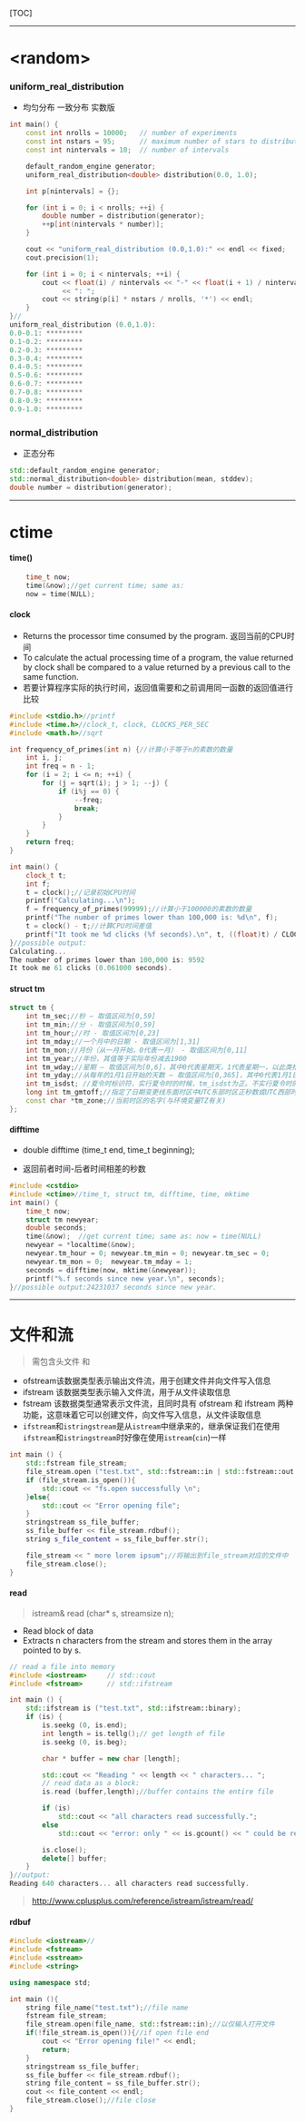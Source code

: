 [TOC]





---

# \<random\>





### uniform_real_distribution

- 均匀分布 一致分布 实数版

```cpp
int main() {
    const int nrolls = 10000;   // number of experiments
    const int nstars = 95;      // maximum number of stars to distribute
    const int nintervals = 10;  // number of intervals

    default_random_engine generator;
    uniform_real_distribution<double> distribution(0.0, 1.0);

    int p[nintervals] = {};

    for (int i = 0; i < nrolls; ++i) {
        double number = distribution(generator);
        ++p[int(nintervals * number)];
    }

    cout << "uniform_real_distribution (0.0,1.0):" << endl << fixed;
    cout.precision(1);

    for (int i = 0; i < nintervals; ++i) {
        cout << float(i) / nintervals << "-" << float(i + 1) / nintervals
             << ": ";
        cout << string(p[i] * nstars / nrolls, '*') << endl;
    }
}//
uniform_real_distribution (0.0,1.0):
0.0-0.1: *********
0.1-0.2: *********
0.2-0.3: *********
0.3-0.4: *********
0.4-0.5: *********
0.5-0.6: *********
0.6-0.7: *********
0.7-0.8: *********
0.8-0.9: *********
0.9-1.0: *********
```





### normal_distribution

- 正态分布

```cpp
std::default_random_engine generator;
std::normal_distribution<double> distribution(mean, stddev);
double number = distribution(generator);
```



---

# ctime



#### time()



```cpp
	time_t now;
	time(&now);//get current time; same as: 
	now = time(NULL);
```





#### clock

-   Returns the processor time consumed by the program. 返回当前的CPU时间
-   To calculate the actual processing time of a program, the value returned by clock shall be compared to a value returned by a previous call to the same function.
-   若要计算程序实际的执行时间，返回值需要和之前调用同一函数的返回值进行比较

```cpp
#include <stdio.h>//printf
#include <time.h>//clock_t, clock, CLOCKS_PER_SEC
#include <math.h>//sqrt

int frequency_of_primes(int n) {//计算小于等于n的素数的数量
	int i, j;
	int freq = n - 1;
	for (i = 2; i <= n; ++i) {
		for (j = sqrt(i); j > 1; --j) {
			if (i%j == 0) {
				--freq;
				break;
			}
		}
	}
	return freq;
}

int main() {
	clock_t t;
	int f;
	t = clock();//记录初始CPU时间
	printf("Calculating...\n");
	f = frequency_of_primes(99999);//计算小于100000的素数的数量
	printf("The number of primes lower than 100,000 is: %d\n", f);
	t = clock() - t;//计算CPU时间差值
	printf("It took me %d clicks (%f seconds).\n", t, ((float)t) / CLOCKS_PER_SEC);
}//possible output:
Calculating...
The number of primes lower than 100,000 is: 9592
It took me 61 clicks (0.061000 seconds).
```





#### struct tm

```cpp
struct tm {
	int tm_sec;//秒 – 取值区间为[0,59]
	int tm_min;//分 - 取值区间为[0,59]
	int tm_hour;//时 - 取值区间为[0,23]
	int tm_mday;//一个月中的日期 - 取值区间为[1,31]
	int tm_mon;//月份（从一月开始，0代表一月） - 取值区间为[0,11]
	int tm_year;//年份，其值等于实际年份减去1900
	int tm_wday;//星期 – 取值区间为[0,6]，其中0代表星期天，1代表星期一，以此类推
	int tm_yday;//从每年的1月1日开始的天数 – 取值区间为[0,365]，其中0代表1月1日，1代表1月2日，以此类推
	int tm_isdst; //夏令时标识符，实行夏令时的时候，tm_isdst为正。不实行夏令时的时候，tm_isdst为0；不了解情况时，tm_isdst()为负
	long int tm_gmtoff;//指定了日期变更线东面时区中UTC东部时区正秒数或UTC西部时区的负秒数
	const char *tm_zone;//当前时区的名字(与环境变量TZ有关)
};
```





#### difftime

-   double difftime (time_t end, time_t beginning);

-   返回前者时间-后者时间相差的秒数

```cpp
#include <cstdio>
#include <ctime>//time_t, struct tm, difftime, time, mktime
int main() {
	time_t now;
	struct tm newyear;
	double seconds;
	time(&now);  //get current time; same as: now = time(NULL)
	newyear = *localtime(&now);
	newyear.tm_hour = 0; newyear.tm_min = 0; newyear.tm_sec = 0;
	newyear.tm_mon = 0;  newyear.tm_mday = 1;
	seconds = difftime(now, mktime(&newyear));
	printf("%.f seconds since new year.\n", seconds);
}//possible output:24231037 seconds since new year.
```

---

# 文件和流

>   需包含头文件 <iostream> 和 <fstream>







- ofstream该数据类型表示输出文件流，用于创建文件并向文件写入信息
- ifstream 该数据类型表示输入文件流，用于从文件读取信息
- fstream 该数据类型通常表示文件流，且同时具有 ofstream 和 ifstream 两种功能，这意味着它可以创建文件，向文件写入信息，从文件读取信息
- `ifstream`和`istringstream`是从`istream`中继承来的，继承保证我们在使用`ifstream`和`istringstream`时好像在使用`istream`(`cin`)一样






```cpp
int main () {
	std::fstream file_stream;
	file_stream.open ("test.txt", std::fstream::in | std::fstream::out | std::fstream::app);
	if (file_stream.is_open()){
		std::cout << "fs.open successfully \n";
	}else{
		std::cout << "Error opening file";
	}
	stringstream ss_file_buffer;
	ss_file_buffer << file_stream.rdbuf();
	string s_file_content = ss_file_buffer.str();

	file_stream << " more lorem ipsum";//将输出到file_stream对应的文件中
	file_stream.close();
}
```



#### read

> istream& read (char* s, streamsize n);

- Read block of data
- Extracts n characters from the stream and stores them in the array pointed to by s.


```c++
// read a file into memory
#include <iostream>     // std::cout
#include <fstream>      // std::ifstream

int main () {
	std::ifstream is ("test.txt", std::ifstream::binary);
	if (is) {
		is.seekg (0, is.end);
		int length = is.tellg();// get length of file
		is.seekg (0, is.beg);

		char * buffer = new char [length];

		std::cout << "Reading " << length << " characters... ";
		// read data as a block:
		is.read (buffer,length);//buffer contains the entire file

		if (is)
			std::cout << "all characters read successfully.";
		else
			std::cout << "error: only " << is.gcount() << " could be read";

		is.close();
		delete[] buffer;
	}
}//output:
Reading 640 characters... all characters read successfully.
```

> http://www.cplusplus.com/reference/istream/istream/read/



#### rdbuf



```cpp
#include <iostream>//
#include <fstream>
#include <sstream>
#include <string>

using namespace std;

int main (){
	string file_name("test.txt");//file name
	fstream file_stream;
	file_stream.open(file_name, std::fstream::in);//以仅输入打开文件
	if(!file_stream.is_open()){//if open file end
		cout << "Error opening file!" << endl;
		return;
	}
	stringstream ss_file_buffer;
	ss_file_buffer << file_stream.rdbuf();
	string file_content = ss_file_buffer.str();
	cout << file_content << endl;
	file_stream.close();//file close
}
```














